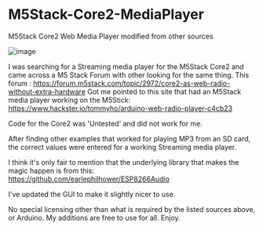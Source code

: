 # M5Stack-Core2-MediaPlayer
M5Stack Core2 Web Media Player modified from other sources

![image](https://user-images.githubusercontent.com/45339749/112758796-ff907d80-8fa4-11eb-9426-f5be7d7661e2.png)


I was searching for a Streaming media player for the M5Stack Core2 and came across a M5 Stack Forum with other looking for the same thing. This forum : https://forum.m5stack.com/topic/2972/core2-as-web-radio-without-extra-hardware Got me pointed to this site that had an M5Stack media player working on the M5Stick: https://www.hackster.io/tommyho/arduino-web-radio-player-c4cb23

Code for the Core2 was 'Untested' and did not work for me.

After finding other examples that worked for playing MP3 from an SD card, the correct values were entered for a working Streaming media player.

I think it's only fair to mention that the underlying library that makes the magic happen is from this: https://github.com/earlephilhower/ESP8266Audio

I've updated the GUI to make it slightly nicer to use.

No special licensing other than what is required by the listed sources above, or Arduino.
My additions are free to use for all. Enjoy.


